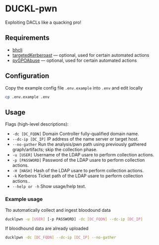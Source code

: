 # DUCKL-pwn
Exploiting DACLs like a quacking pro!
## Requirements
- [bhcli](https://github.com/exploide/bhcli)
- [targetedKerberoast](https://github.com/ShutdownRepo/targetedKerberoast) — optional, used for certain automated actions
- [pyGPOAbuse](https://github.com/Hackndo/pyGPOAbuse) — optional, used for certain automated actions
## Configuration
Copy the example config file `.env.example` into `.env` and edit locally
```sh
cp .env.example .env
```
## Usage 
Flags (high-level descriptions):
- `-dc [DC_FQDN]`
  Domain Controller fully-qualified domain name.
- `--dc-ip [DC_IP]`
  IP address of the name server or target host.
- `--no-gather`
  Run the analysis/pwn path using previously gathered graph/artifacts; skip the collection phase.
- `-u [USER]`
  Username of the LDAP usare to perform collection actions.
- `-p [PASSWORD]`
  Password of the LDAP usare to perform collection actions.
- `-H [HASH]`
  Hash of the LDAP usare to perform collection actions.
- `-k`
  Kerberos Ticket path of the LDAP usare to perform collection actions..
- `--help or -h`
  Show usage/help text.
### Example usage
Tto automatically collect and ingest bloodound data
```sh
ducklpwn -u [USER] [-p PASSWORD] -dc [DC_FQDN] --dc-ip [DC_IP] 
```
If bloodhound data are already uploaded
```sh
ducklpwn -dc [DC_FQDN] --dc-ip [DC_IP] --no-gather
```
